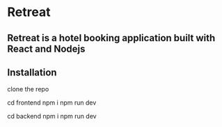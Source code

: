 # Retreat

## Retreat is a hotel booking application built with React and Nodejs


## Installation
clone the repo 

cd frontend
npm i
npm run dev

cd backend
npm i
npm run dev